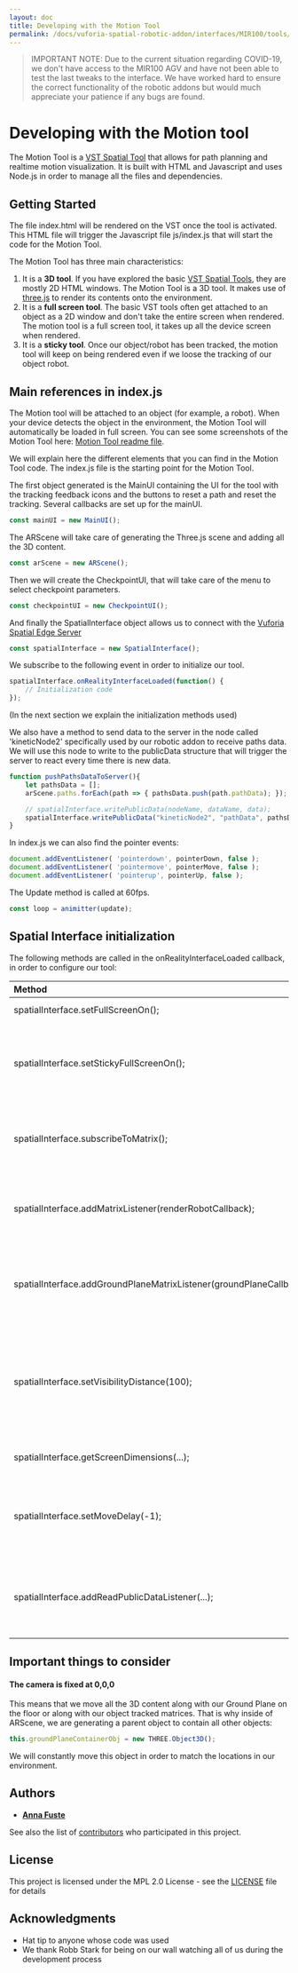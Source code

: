 ```yaml
---
layout: doc
title: Developing with the Motion Tool
permalink: /docs/vuforia-spatial-robotic-addon/interfaces/MIR100/tools/motion/motionToolDev
---
```


> IMPORTANT NOTE: Due to the current situation regarding COVID-19, we don't have access to the MIR100 AGV and have not been able to test the last tweaks to the interface. We have worked hard to ensure the correct functionality of the robotic addons but would much appreciate your patience if any bugs are found.


# Developing with the Motion tool

The Motion Tool is a [VST Spatial Tool](https://spatialtoolbox.vuforia.com/docs/use/spatial-tools) that allows for path planning and realtime motion visualization.
It is built with HTML and Javascript and uses Node.js in order to manage all the files and dependencies.

## Getting Started

The file index.html will be rendered on the VST once the tool is activated. 
This HTML file will trigger the Javascript file js/index.js that will start the code for the Motion Tool.

The Motion Tool has three main characteristics:

1. It is a **3D tool**. If you have explored the basic [VST Spatial Tools](https://spatialtoolbox.vuforia.com/docs/use/spatial-tools), they are mostly 2D HTML windows. The Motion Tool is a 3D tool. 
It makes use of [three.js](https://threejs.org/) to render its contents onto the environment.
2. It is a **full screen tool**. The basic VST tools often get attached to an object as a 2D window and don't take the entire screen when rendered. 
The motion tool is a full screen tool, it takes up all the device screen when rendered.
3. It is a **sticky tool**. Once our object/robot has been tracked, the motion tool will keep on being rendered even if we loose the tracking of our object robot.

## Main references in index.js

The Motion tool will be attached to an object (for example, a robot). When your device detects the object in the environment, the Motion Tool will automatically be loaded in full screen.
You can see some screenshots of the Motion Tool here: [Motion Tool readme file](motionTool.md).

We will explain here the different elements that you can find in the Motion Tool code. 
The index.js file is the starting point for the Motion Tool. 

The first object generated is the MainUI containing the UI for the tool with the tracking feedback icons and the buttons to reset a path and reset the tracking. Several callbacks are set up for the mainUI.

```js
const mainUI = new MainUI();
```

The ARScene will take care of generating the Three.js scene and adding all the 3D content.

```js
const arScene = new ARScene();
```

Then we will create the CheckpointUI, that will take care of the menu to select checkpoint parameters.
```js
const checkpointUI = new CheckpointUI();
```

And finally the SpatialInterface object allows us to connect with the [Vuforia Spatial Edge Server](https://github.com/ptcrealitylab/vuforia-spatial-edge-server)
```js
const spatialInterface = new SpatialInterface();
```

We subscribe to the following event in order to initialize our tool.

```js
spatialInterface.onRealityInterfaceLoaded(function() {
    // Initialization code
});
```

(In the next section we explain the initialization methods used)

We also have a method to send data to the server in the node called 'kineticNode2' specifically used by our robotic addon to receive paths data.
We will use this node to write to the publicData structure that will trigger the server to react every time there is new data.

```js
function pushPathsDataToServer(){
    let pathsData = [];
    arScene.paths.forEach(path => { pathsData.push(path.pathData); });

    // spatialInterface.writePublicData(nodeName, dataName, data);
    spatialInterface.writePublicData("kineticNode2", "pathData", pathsData);
}
```

In index.js we can also find the pointer events:
```js
document.addEventListener( 'pointerdown', pointerDown, false );
document.addEventListener( 'pointermove', pointerMove, false );
document.addEventListener( 'pointerup', pointerUp, false );
```

The Update method is called at 60fps.

```js
const loop = animitter(update);
```

## Spatial Interface initialization

The following methods are called in the onRealityInterfaceLoaded callback, in order to configure our tool:

| Method        | Explanation  |
|:------------- |:-------------|
| spatialInterface.setFullScreenOn();      | Set tool to full screen |
| spatialInterface.setStickyFullScreenOn();      | Set tool to sticky. It won't disappear if we loose tracking of our object|
| spatialInterface.subscribeToMatrix(); | Subscribe to data from matrices from objects and groundplane      |
| spatialInterface.addMatrixListener(renderRobotCallback); | Callback for when we receive matrix data from object tracked      |
| spatialInterface.addGroundPlaneMatrixListener(groundPlaneCallback); | Callback for when we receive matrix data from [Vuforia Ground Plane](https://library.vuforia.com/articles/Training/ground-plane-guide.html)     |
| spatialInterface.setVisibilityDistance(100); | We extend the visibility distance to 100 so that the tool does not disappear when getting further      |
| spatialInterface.getScreenDimensions(...); | Resize to screen dimensions      |
| spatialInterface.setMoveDelay(-1); | Keep pointer move active after some time of pointer down      |
| spatialInterface.addReadPublicDataListener(...); | This will allow us to add a listener for data from the edge server  |

## Important things to consider

#### The camera is fixed at 0,0,0
This means that we move all the 3D content along with our Ground Plane on the floor or along with our object tracked matrices.
That is why inside of ARScene, we are generating a parent object to contain all other objects:

```js
this.groundPlaneContainerObj = new THREE.Object3D();
```

We will constantly move this object in order to match the locations in our environment.

## Authors

* **[Anna Fuste](https://github.com/afustePTC)**

See also the list of [contributors](https://github.com/ptcrealitylab/vuforia-spatial-robotic-addon/graphs/contributors) who participated in this project.

## License

This project is licensed under the MPL 2.0 License - see the [LICENSE](../../../../LICENSE) file for details

## Acknowledgments

* Hat tip to anyone whose code was used
* We thank Robb Stark for being on our wall watching all of us during the development process

